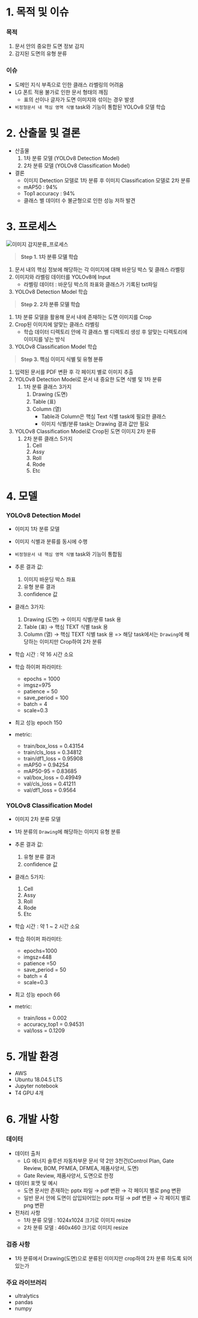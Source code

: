 # 1. 목적 및 이슈

### 목적
1. 문서 안의 중요한 도면 정보 감지
2. 감지된 도면의 유형 분류
### 이슈
- 도메인 지식 부족으로 인한 클래스 라벨링의 어려움
- LG 폰트 적용 불가로 인한 문서 형태의 깨짐
    - 표의 선이나 글자가 도면 이미지와 섞이는 경우 발생
- `비정형문서 내 핵심 영역 식별` task와 기능이 통합된 YOLOv8 모델 학습

# 2. 산출물 및 결론
- 산출물
    1. 1차 분류 모델 (YOLOv8 Detection Model)
    2. 2차 분류 모델 (YOLOv8 Classification Model)
- 결론
    - 이미지 Detection 모델로 1차 분류 후 이미지 Classification 모델로 2차 분류
    - mAP50 : 94%
    - Top1 accuracy : 94%
    - 클래스 별 데이터 수 불균형으로 인한 성능 저하 발견


# 3. 프로세스
![이미지 감지분류_프로세스](./png/이미지%20감지분류_프로세스.png)


> **Step 1. 1차 분류 모델 학습**

1. 문서 내의 핵심 정보에 해당하는 각 이미지에 대해 바운딩 박스 및 클래스 라벨링
2. 이미지와 라벨링 데이터를 YOLOv8에 Input
    - 라벨링 데이터 : 바운딩 박스의 좌표와 클래스가 기록된 txt파일
3. YOLOv8 Detection Model 학습

> **Step 2. 2차 분류 모델 학습**

1. 1차 분류 모델을 활용해 문서 내에 존재하는 도면 이미지를 Crop
2. Crop된 이미지에 알맞는 클래스 라벨링
    - 학습 데이터 디렉토리 안에 각 클래스 별 디렉토리 생성 후 알맞는 디렉토리에 이미지를 넣는 방식
3. YOLOv8 Classification Model 학습

> **Step 3. 핵심 이미지 식별 및 유형 분류**

1. 입력된 문서를 PDF 변환 후 각 페이지 별로 이미지 추출
2. YOLOv8 Detection Model로 문서 내 중요한 도면 식별 및 1차 분류
    1. 1차 분류 클래스 3가지
        1. Drawing (도면)
        2. Table (표)
        3. Column (열)
            - Table과 Column은 핵심 Text 식별 task에 필요한 클래스
            - 이미지 식별/분류 task는 Drawing 결과 값만 필요
3. YOLOv8 Classification Model로 Crop된 도면 이미지 2차 분류
    1. 2차 분류 클래스 5가지
        1. Cell
        2. Assy
        3. Roll
        4. Rode
        5. Etc

# 4. 모델

### YOLOv8 Detection Model
- 이미지 1차 분류 모델
- 이미지 식별과 분류를 동시에 수행
- `비정형문서 내 핵심 영역 식별` task와 기능이 통합됨
- 추론 결과 값:
    1. 이미지 바운딩 박스 좌표
    2. 유형 분류 결과
    3. confidence 값
    
- 클래스 3가지:
    1. Drawing (도면) → 이미지 식별/분류 task 용
    2. Table (표) → 핵심 TEXT 식별 task 용
    3. Column (열) → 핵심 TEXT 식별 task 용
    => 해당 task에서는 `Drawing`에 해당하는 이미지만 Crop하여 2차 분류
    
- 학습 시간 : 약 16 시간 소요
- 학습 하이퍼 파라미터:
    - epochs = 1000
    - imgsz=975
    - patience = 50
    - save_period = 100
    - batch = 4
    - scale=0.3
- 최고 성능 epoch 150
    
- metric:   
    - train/box_loss = 0.43154
    - train/cls_loss = 0.34812
    - train/df1_loss = 0.95908
    - mAP50 = 0.94254
    - mAP50-95 = 0.83685
    - val/box_loss = 0.49949
    - val/cls_loss = 0.41211
    - val/df1_loss = 0.9564

### YOLOv8 Classification Model
- 이미지 2차 분류 모델
- 1차 분류의 `Drawing`에 해당하는 이미지 유형 분류

- 추론 결과 값:
    1. 유형 분류 결과
    2. confidence 값

- 클래스 5가지:
    1. Cell
    2. Assy
    3. Roll
    4. Rode
    5. Etc

- 학습 시간 : 약 1 ~ 2 시간 소요
- 학습 하이퍼 파라미터:
    - epochs=1000
    - imgsz=448
    - patience =50
    - save_period = 50
    - batch = 4
    - scale=0.3
- 최고 성능 epoch 66

- metric:
    - train/loss = 0.002
    - accuracy_top1 = 0.94531
    - val/loss = 0.1209

# 5. 개발 환경

- AWS
- Ubuntu 18.04.5 LTS
- Jupyter notebook
- T4 GPU 4개

# 6. 개발 사항

### 데이터
- 데이터 출처
    - LG 에너지 솔루션 자동차부문 문서 약 2만 3천건(Control Plan, Gate Review, BOM, PFMEA, DFMEA, 제품사양서, 도면)
    - Gate Review, 제품사양서, 도면으로 한정
- 데이터 포맷 및 예시
    - 도면 문서만 존재하는 pptx 파일 → pdf 변환 → 각 페이지 별로 png 변환
    - 일반 문서 안에 도면이 삽입되어있는 pptx 파일 → pdf 변환 → 각 페이지 별로 png 변환
- 전처리 사항
    - 1차 분류 모델 : 1024x1024 크기로 이미지 resize
    - 2차 분류 모델 : 460x460 크기로 이미지 resize

### 검증 사항
- 1차 분류에서 Drawing(도면)으로 분류된 이미지만 crop하여 2차 분류 하도록 되어있는가

### 주요 라이브러리
- ultralytics
- pandas
- numpy